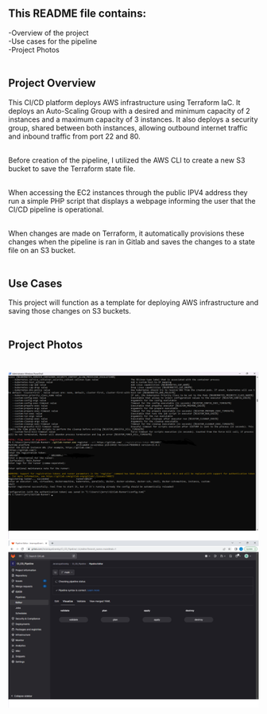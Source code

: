 <br>

## This README file contains:
-Overview of the project <br>
-Use cases for the pipeline<br>
-Project Photos<br><br>

## Project Overview
This CI/CD platform deploys AWS infrastructure using Terraform IaC. It deploys an Auto-Scaling Group with a desired and minimum capacity of 2 instances and a maximum capacity of 3 instances. It also deploys a security group, shared between both instances, allowing outbound internet traffic and inbound traffic from port 22 and 80.<br><br>

Before creation of the pipeline, I utilized the AWS CLI to create a new S3 bucket to save the Terraform state file.<br><br>
 

When accessing the EC2 instances through the public IPV4 address they run a simple PHP script that displays a webpage informing the user that the CI/CD pipeline is operational. <br><br>

When changes are made on Terraform, it automatically provisions these changes when the pipeline is ran in Gitlab and saves the changes to a state file on an S3 bucket. <br><br>

## Use Cases
This project will function as a template for deploying AWS infrastructure and saving those changes on S3 buckets.<br><br> 

## Project Photos <br><br>
![photos](photos/screenshot1.png)
![photos](photos/screenshot2.png)
